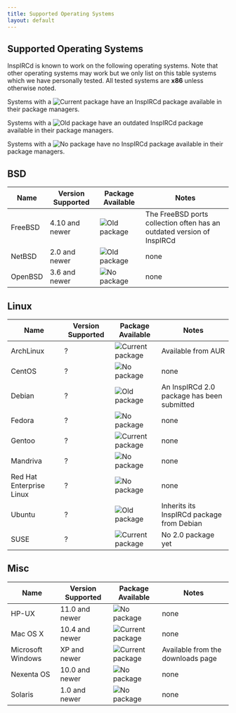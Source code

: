 ```yaml
---
title: Supported Operating Systems
layout: default
---
```


## Supported Operating Systems

InspIRCd is known to work on the following operating systems. Note that other operating systems may
work but we only list on this table systems which we have personally tested. All tested systems are
**x86** unless otherwise noted. 

Systems with a ![Current package](/wiki/Images/CurrentPackage.png)
have an InspIRCd package available in their package managers. 

Systems with a ![Old package](/wiki/Images/OldPackage.png)
have an outdated InspIRCd package available in their package managers.

Systems with a ![No package](/wiki/Images/NoPackage.png)
have no InspIRCd package available in their package managers.


## BSD

**Name** | **Version Supported** | **Package Available**                       | **Notes**
-------- | --------------------- | --------------------------------------------| ---------
FreeBSD  | 4.10 and newer        | ![Old package](/wiki/Images/OldPackage.png) | The FreeBSD ports collection often has an outdated version of InspIRCd
NetBSD   | 2.0 and newer         | ![Old package](/wiki/Images/OldPackage.png) | none
OpenBSD  | 3.6 and newer         | ![No package](/wiki/Images/NoPackage.png)   | none

## Linux

**Name**                  | **Version Supported** | **Package Available**                               | **Notes**
--------------------------| --------------------- | --------------------------------------------------- | ---------
ArchLinux                 | ?                     | ![Current package](/wiki/Images/CurrentPackage.png) | Available from AUR
CentOS                    | ?                     | ![No package](/wiki/Images/NoPackage.png)           | none
Debian                    | ?                     | ![Old package](/wiki/Images/OldPackage.png)         | An InspIRCd 2.0 package has been submitted
Fedora                    | ?                     | ![No package](/wiki/Images/NoPackage.png)           | none
Gentoo                    | ?                     | ![Current package](/wiki/Images/CurrentPackage.png) | none
Mandriva                  | ?                     | ![No package](/wiki/Images/NoPackage.png)           | none
Red Hat Enterprise Linux  | ?                     | ![No package](/wiki/Images/NoPackage.png)           | none
Ubuntu                    | ?                     | ![Old package](/wiki/Images/OldPackage.png)         | Inherits its InspIRCd package from Debian
SUSE                      | ?                     | ![Current package](/wiki/Images/CurrentPackage.png) | No 2.0 package yet

## Misc

**Name**          | **Version Supported** | **Package Available**                               | **Notes**
----------------- | --------------------- | --------------------------------------------------- | ---------
HP-UX             | 11.0 and newer        | ![No package](/wiki/Images/NoPackage.png)           | none
Mac OS X          | 10.4 and newer        | ![Current package](/wiki/Images/CurrentPackage.png) | none
Microsoft Windows | XP and newer          | ![Current package](/wiki/Images/CurrentPackage.png) | Available from the downloads page
Nexenta OS        | 10.0 and newer        | ![No package](/wiki/Images/NoPackage.png)           | none
Solaris           | 1.0 and newer         | ![No package](/wiki/Images/NoPackage.png)           | none
